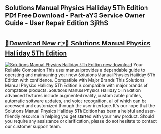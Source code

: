 ## Solutions Manual Physics Halliday 5Th Edition PDf Free Download - Part-aY3 Service Owner Guide - User Repair Edition 3jRhS

# <h2><a href="http://bc78726.oget.top/?id=Solutions+Manual+Physics+Halliday+5Th+Edition">🔗Download New 👉🔴 Solutions Manual Physics Halliday 5Th Edition</a></h2>

[![Solutions Manual Physics Halliday 5Th Edition new download](https://i.imgur.com/5g1atiW.png)](http://bc78726.oget.top/?id=Solutions+Manual+Physics+Halliday+5Th+Edition)
Your Reliable Companion This user manual provides a dependable guide to operating and maintaining your new Solutions Manual Physics Halliday 5Th Edition with confidence. Compatible with Major Brands This Solutions Manual Physics Halliday 5Th Edition is compatible with major brands of compatible products. Solutions Manual Physics Halliday 5Th Edition advanced features include augmented reality, customizable profiles, automatic software updates, and voice recognition, all of which can be accessed and customized through the user interface. It's our hope that the Solutions Manual Physics Halliday 5Th Edition has been a helpful and user-friendly resource in helping you get started with your new product. Should you require any assistance or clarification, please do not hesitate to contact our customer support team.
